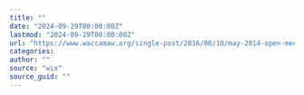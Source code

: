 ```yaml
---
title: ""
date: "2024-09-29T00:00:00Z"
lastmod: "2024-09-29T00:00:00Z"
url: "https://www.waccamaw.org/single-post/2016/08/10/may-2014-open-meeting-summary-05022014"
categories:
author: ""
source: "wix"
source_guid: ""
---
```




